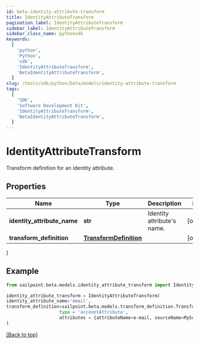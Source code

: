 ```yaml
---
id: beta-identity-attribute-transform
title: IdentityAttributeTransform
pagination_label: IdentityAttributeTransform
sidebar_label: IdentityAttributeTransform
sidebar_class_name: pythonsdk
keywords:
  [
    'python',
    'Python',
    'sdk',
    'IdentityAttributeTransform',
    'BetaIdentityAttributeTransform',
  ]
slug: /tools/sdk/python/beta/models/identity-attribute-transform
tags:
  [
    'SDK',
    'Software Development Kit',
    'IdentityAttributeTransform',
    'BetaIdentityAttributeTransform',
  ]
---
```


# IdentityAttributeTransform

Transform definition for an identity attribute.

## Properties

| Name | Type | Description | Notes |
| --- | --- | --- | --- |
| **identity_attribute_name** | **str** | Identity attribute's name. | [optional] |
| **transform_definition** | [**TransformDefinition**](transform-definition) |  | [optional] |

}

## Example

```python
from sailpoint.beta.models.identity_attribute_transform import IdentityAttributeTransform

identity_attribute_transform = IdentityAttributeTransform(
identity_attribute_name='email',
transform_definition=sailpoint.beta.models.transform_definition.TransformDefinition(
                    type = 'accountAttribute',
                    attributes = {attributeName=e-mail, sourceName=MySource, sourceId=2c9180877a826e68017a8c0b03da1a53}, )
)

```

[[Back to top]](#)

